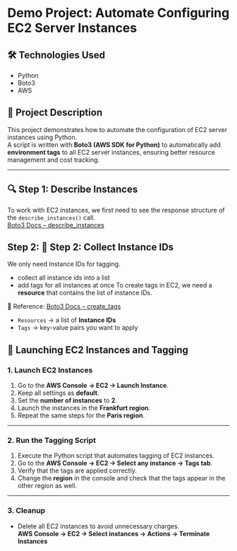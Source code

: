 # Demo Project: Automate Configuring EC2 Server Instances

## 🛠️ Technologies Used
- Python  
- Boto3  
- AWS  

## 📌 Project Description
This project demonstrates how to automate the configuration of EC2 server instances using Python.  
A script is written with **Boto3 (AWS SDK for Python)** to automatically add **environment tags** to all EC2 server instances, ensuring better resource management and cost tracking.

---

## 🔍 Step 1: Describe Instances
To work with EC2 instances, we first need to see the response structure of the `describe_instances()` call.  
[Boto3 Docs – describe_instances](https://boto3.amazonaws.com/v1/documentation/api/latest/reference/services/ec2/client/describe_instances.html)

## Step 2: 📌 Step 2: Collect Instance IDs

We only need Instance IDs for tagging.
- collect all instance ids into a list
- add tags for all instances at once
To create tags in EC2, we need a **resource** that contains the list of instance IDs.  

📖 Reference: [Boto3 Docs – create_tags](https://boto3.amazonaws.com/v1/documentation/api/latest/reference/services/ec2/service-resource/create_tags.html)

- `Resources` → a list of **Instance IDs**  
- `Tags` → key-value pairs you want to apply 

## 🚀 Launching EC2 Instances and Tagging

### 1. Launch EC2 Instances
1. Go to the **AWS Console → EC2 → Launch Instance**.  
2. Keep all settings as **default**.  
3. Set the **number of instances** to **2**.  
4. Launch the instances in the **Frankfurt region**.  
5. Repeat the same steps for the **Paris region**.

---

### 2. Run the Tagging Script
1. Execute the Python script that automates tagging of EC2 instances.  
2. Go to the **AWS Console → EC2 → Select any instance → Tags tab**.  
3. Verify that the tags are applied correctly.  
4. Change the **region** in the console and check that the tags appear in the other region as well.

---

### 3. Cleanup
- Delete all EC2 instances to avoid unnecessary charges.  
  **AWS Console → EC2 → Select instances → Actions → Terminate Instances**

